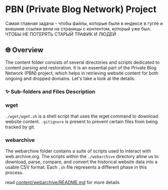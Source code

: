 # PBN (Private Blog Network) Project

Самая главная задача - чтобы файлы, которые были в индексе в гугле и внешние ссылки вели на страницы с контентом, который уже был. ЧТОБЫ НЕ ПОТЕРЯТЬ СТАРЫЙ ТРАФИК И ЛЮДЕЙ

## 🌐 Overview
The content folder consists of several directories and scripts dedicated to content parsing and restoration. It is an essential part of the Private Blog Network (PBN) project, which helps in retrieving website content for both ongoing and dropped domains. Let's take a look at the details.

### ✨  Sub-folders and Files Description

### wget
`./wget/wget.sh` is a shell script that uses the wget command to download website content. `.gitignore` is present to prevent certain files from being tracked by git.

### webarchive

The webarchive folder contains a suite of scripts used to interact with web.archive.org. The scripts within the `./webarchive` directory allow us to download, parse, compare, and convert the historical website data into a usable CSV format. Each `.sh` file represents a different phase in this process.

read [content/webarchive/README.md](content/webarchive/README.md) for more details